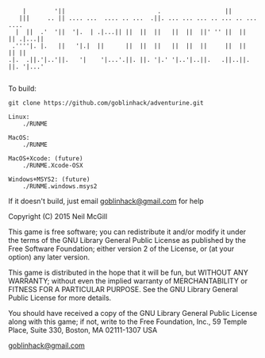 
```

    |        '||                          .                  ||                 
   |||     .. || .... ...  .... .. ...  .||. ... ... ... .. ... .. ...    ....  
  |  ||  .'  '||  '|.  | .|...|| ||  ||  ||   ||  ||  ||' '' ||  ||  || .|...|| 
 .''''|. |.   ||   '|.|  ||      ||  ||  ||   ||  ||  ||     ||  ||  || ||      
.|.  .||.'|..'||.   '|    '|...'.||. ||. '|.' '|..'|..||.   .||..||. ||. '|...' 
                                                                                

```

To build:

    git clone https://github.com/goblinhack/adventurine.git

    Linux:
        ./RUNME

    MacOS:
        ./RUNME

    MacOS+Xcode: (future)
        ./RUNME.Xcode-OSX

    Windows+MSYS2: (future)
        ./RUNME.windows.msys2

If it doesn't build, just email goblinhack@gmail.com for help


 
 Copyright (C) 2015 Neil McGill

 This game is free software; you can redistribute it and/or
 modify it under the terms of the GNU Library General Public
 License as published by the Free Software Foundation; either
 version 2 of the License, or (at your option) any later version.

 This game is distributed in the hope that it will be fun,
 but WITHOUT ANY WARRANTY; without even the implied warranty of
 MERCHANTABILITY or FITNESS FOR A PARTICULAR PURPOSE.  See the GNU
 Library General Public License for more details.

 You should have received a copy of the GNU Library General Public
 License along with this game; if not, write to the Free
 Foundation, Inc., 59 Temple Place, Suite 330, Boston, MA  02111-1307  USA

 goblinhack@gmail.com
